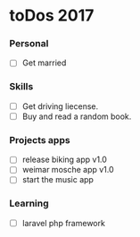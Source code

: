 # toDos 2017

### Personal
- [ ] Get married

### Skills 
- [ ] Get driving liecense.
- [ ] Buy and read a random book.

### Projects apps
- [ ] release biking app v1.0
- [ ] weimar mosche app v1.0
- [ ] start the music app

### Learning
- [ ] laravel php framework 


